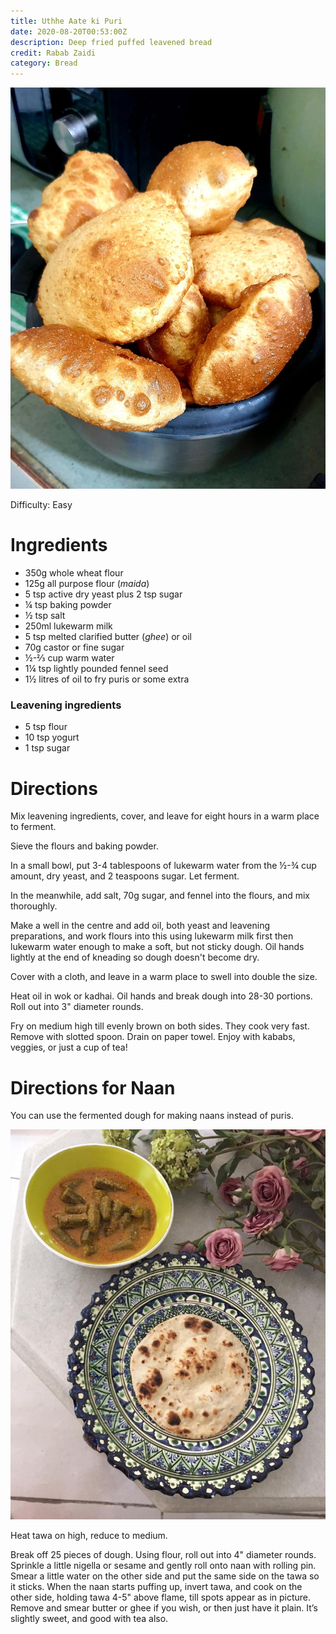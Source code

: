 ```yaml
---
title: Uthhe Aate ki Puri
date: 2020-08-20T00:53:00Z
description: Deep fried puffed leavened bread
credit: Rabab Zaidi
category: Bread
---
```

![puri](puri.jpeg)

Difficulty: Easy  

# Ingredients
* 350g whole wheat flour
* 125g all purpose flour (_maida_)
* 5 tsp active dry yeast plus 2 tsp sugar
* ¼ tsp baking powder
* ½ tsp salt
* 250ml lukewarm milk
* 5 tsp melted clarified butter (_ghee_) or oil
* 70g castor or fine sugar
* ½-⅔ cup warm water
* 1¼ tsp lightly pounded fennel seed
* 1½ litres of oil to fry puris or some extra

### Leavening ingredients
* 5 tsp flour 
* 10 tsp yogurt
* 1 tsp sugar

# Directions
Mix leavening ingredients, cover, and leave for eight hours in a warm place to ferment.

Sieve the flours and baking powder. 

In a small bowl, put 3-4 tablespoons of lukewarm water from the ½-¾ cup amount, dry yeast, and 2 teaspoons sugar. Let ferment. 

In the meanwhile, add salt, 70g sugar, and fennel into the flours, and mix thoroughly. 

Make a well in the centre and add oil, both yeast and leavening preparations, and work flours into this using lukewarm milk first then lukewarm water enough to make a soft, but not sticky dough. Oil hands lightly at the end of kneading so dough doesn't become dry.

Cover with a cloth, and leave in a warm place to swell into double the size. 

Heat oil in wok or kadhai. Oil hands and break dough into  28-30 portions. Roll out into 3" diameter rounds.

Fry on medium high till evenly brown on both sides. They cook very fast. Remove with slotted spoon. Drain on paper towel. Enjoy with kababs, veggies, or just a cup of tea!

# Directions for Naan
You can use the fermented dough for making naans instead of puris.

![bhindi](../peeli-sarson-bhindi/sarson-bhindi.jpeg)

Heat tawa on high, reduce to medium.

Break off 25 pieces of dough. Using flour, roll out into 4" diameter rounds. Sprinkle a little nigella or sesame and gently roll onto naan with rolling pin. 
Smear a little water on the other side and put the same side on the tawa so it sticks. When the naan starts puffing up, invert tawa, and cook on the other side, holding tawa 4-5" above flame, till spots appear as in picture. 
Remove and smear butter or ghee if you wish, or then just have it plain. It’s slightly sweet, and good with tea also.

